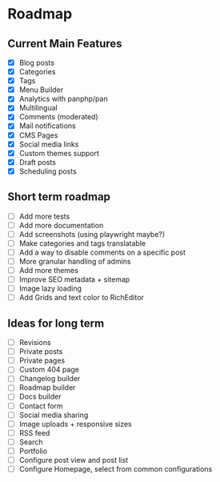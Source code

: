 # Roadmap

## Current Main Features

- [x] Blog posts
- [x] Categories
- [x] Tags
- [x] Menu Builder
- [x] Analytics with panphp/pan
- [x] Multilingual
- [x] Comments (moderated)
- [x] Mail notifications
- [x] CMS Pages
- [x] Social media links
- [x] Custom themes support
- [x] Draft posts
- [x] Scheduling posts

## Short term roadmap

- [ ] Add more tests
- [ ] Add more documentation
- [ ] Add screenshots (using playwright maybe?)
- [ ] Make categories and tags translatable
- [ ] Add a way to disable comments on a specific post
- [ ] More granular handling of admins
- [ ] Add more themes
- [ ] Improve SEO metadata + sitemap
- [ ] Image lazy loading
- [ ] Add Grids and text color to RichEditor

## Ideas for long term
- [ ] Revisions
- [ ] Private posts
- [ ] Private pages
- [ ] Custom 404 page
- [ ] Changelog builder
- [ ] Roadmap builder
- [ ] Docs builder
- [ ] Contact form
- [ ] Social media sharing
- [ ] Image uploads + responsive sizes
- [ ] RSS feed
- [ ] Search
- [ ] Portfolio
- [ ] Configure post view and post list
- [ ] Configure Homepage, select from common configurations
